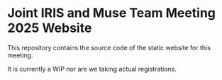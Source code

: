 # Joint IRIS and Muse Team Meeting 2025 Website

This repository contains the source code of the static website for this meeting.

It is currently a WIP nor are we taking actual registrations.

